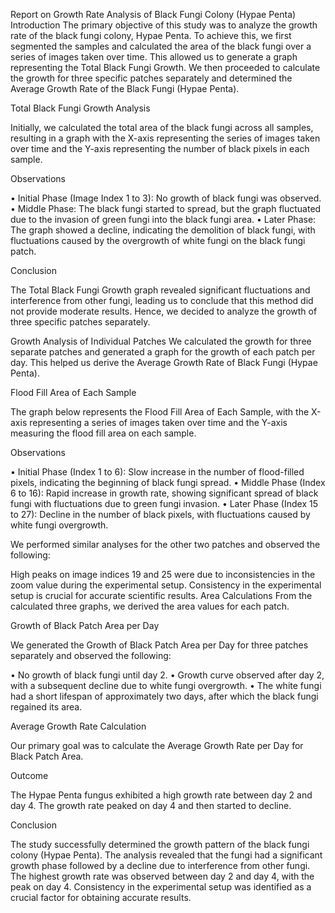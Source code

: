 Report on Growth Rate Analysis of Black Fungi Colony (Hypae Penta)
Introduction
The primary objective of this study was to analyze the growth rate of the black fungi colony, Hypae Penta. To achieve this, we first segmented the samples and calculated the area of the black fungi over a series of images taken over time. This allowed us to generate a graph representing the Total Black Fungi Growth. We then proceeded to calculate the growth for three specific patches separately and determined the Average Growth Rate of the Black Fungi (Hypae Penta).

Total Black Fungi Growth Analysis

Initially, we calculated the total area of the black fungi across all samples, resulting in a graph with the X-axis representing the series of images taken over time and the Y-axis representing the number of black pixels in each sample.

Observations

•	Initial Phase (Image Index 1 to 3): No growth of black fungi was observed.
•	Middle Phase: The black fungi started to spread, but the graph fluctuated due to the invasion of green fungi into the black fungi area.
•	Later Phase: The graph showed a decline, indicating the demolition of black fungi, with fluctuations caused by the overgrowth of white fungi on the black fungi patch.

Conclusion

The Total Black Fungi Growth graph revealed significant fluctuations and interference from other fungi, leading us to conclude that this method did not provide moderate results. Hence, we decided to analyze the growth of three specific patches separately.

Growth Analysis of Individual Patches
We calculated the growth for three separate patches and generated a graph for the growth of each patch per day. This helped us derive the Average Growth Rate of Black Fungi (Hypae Penta).

Flood Fill Area of Each Sample

The graph below represents the Flood Fill Area of Each Sample, with the X-axis representing a series of images taken over time and the Y-axis measuring the flood fill area on each sample.

Observations

•	Initial Phase (Index 1 to 6): Slow increase in the number of flood-filled pixels, indicating the beginning of black fungi spread.
•	Middle Phase (Index 6 to 16): Rapid increase in growth rate, showing significant spread of black fungi with fluctuations due to green fungi invasion.
•	Later Phase (Index 15 to 27): Decline in the number of black pixels, with fluctuations caused by white fungi overgrowth.

We performed similar analyses for the other two patches and observed the following:

High peaks on image indices 19 and 25 were due to inconsistencies in the zoom value during the experimental setup.
Consistency in the experimental setup is crucial for accurate scientific results.
Area Calculations
From the calculated three graphs, we derived the area values for each patch.

Growth of Black Patch Area per Day

We generated the Growth of Black Patch Area per Day for three patches separately and observed the following:

•	No growth of black fungi until day 2.
•	Growth curve observed after day 2, with a subsequent decline due to white fungi overgrowth.
•	The white fungi had a short lifespan of approximately two days, after which the black fungi regained its area.

Average Growth Rate Calculation

Our primary goal was to calculate the Average Growth Rate per Day for Black Patch Area.

Outcome

The Hypae Penta fungus exhibited a high growth rate between day 2 and day 4.
The growth rate peaked on day 4 and then started to decline.

Conclusion

The study successfully determined the growth pattern of the black fungi colony (Hypae Penta). The analysis revealed that the fungi had a significant growth phase followed by a decline due to interference from other fungi. The highest growth rate was observed between day 2 and day 4, with the peak on day 4. Consistency in the experimental setup was identified as a crucial factor for obtaining accurate results.

